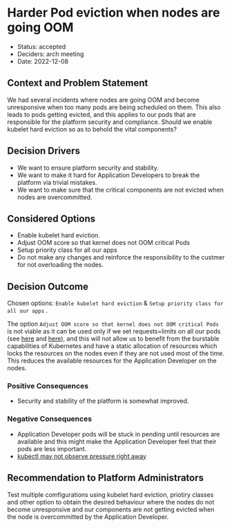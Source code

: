 # Harder Pod eviction when nodes are going OOM

- Status: accepted
- Deciders: arch meeting
- Date: 2022-12-08

## Context and Problem Statement

We had several incidents where nodes are going OOM and become unresponsive when too many pods are being scheduled on them. This also leads to pods getting evicted, and this applies to our pods that are responsible for the platform security and compliance.
Should we enable kubelet hard eviction so as to behold the vital components?

## Decision Drivers

- We want to ensure platform security and stability.
- We want to make it hard for Application Developers to break the platform via trivial mistakes.
- We want to make sure that the critical components are not evicted when nodes are overcommitted.

## Considered Options

- Enable kubelet hard eviction.
- Adjust OOM score so that kernel does not OOM critical Pods
- Setup priority class for all our apps
- Do not make any changes and reinforce the responsibility to the custmer for not overloading the nodes.

## Decision Outcome

Chosen options: `Enable kubelet hard eviction` & `Setup priority class for all our apps` .

The option `Adjust OOM score so that kernel does not OOM critical Pods` is not viable as it can be used only if we set requests=limits on all our pods (see [here](https://kubernetes.io/docs/concepts/scheduling-eviction/node-pressure-eviction/#node-out-of-memory-behavior) and [here](https://kubernetes.io/docs/tasks/configure-pod-container/quality-service-pod/#create-a-pod-that-gets-assigned-a-qos-class-of-guaranteed)), and this will not allow us to benefit from the burstable capabilities of Kubernetes and have a static allocation of resources which locks the resources on the nodes even if they are not used most of the time. This reduces the available resources for the Application Developer on the nodes.

### Positive Consequences

- Security and stability of the platform is somewhat improved.

### Negative Consequences

- Application Developer pods will be stuck in pending until resources are available and this might make the Application Developer feel that their pods are less important.
- [kubectl may not observe pressure right away](https://kubernetes.io/docs/concepts/scheduling-eviction/node-pressure-eviction/#kubelet-may-not-observe-memory-pressure-right-away)

## Recommendation to Platform Administrators

Test multiple comfigurations using kubelet hard eviction, priotiry classes and other option to obtain the desired behaviour where the nodes do not become unresponsive and our components are not getting evicted when the node is overcommitted by the Application Developer.
